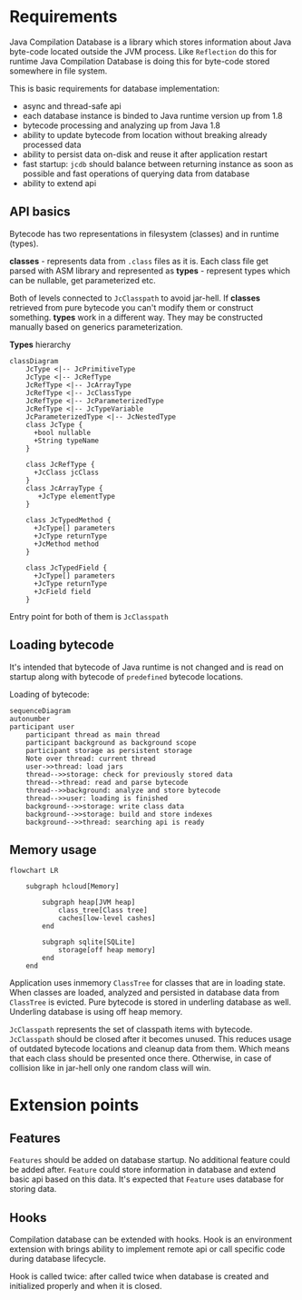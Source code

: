 # Requirements

Java Compilation Database is a library which stores information about Java byte-code located outside the JVM process. Like `Reflection` do this for runtime Java Compilation Database is doing this for byte-code stored somewhere in file system.

This is basic requirements for database implementation: 

* async and thread-safe api
* each database instance is binded to Java runtime version up from 1.8 
* bytecode processing and analyzing up from Java 1.8
* ability to update bytecode from location without breaking already processed data
* ability to persist data on-disk and reuse it after application restart
* fast startup: `jcdb` should balance between returning instance as soon as possible and fast operations of querying data from database
* ability to extend api

## API basics

Bytecode has two representations in filesystem (classes) and in runtime (types).

**classes** - represents data from `.class` files as it is. Each class file get parsed with ASM library and represented as 
**types** - represent types which can be nullable, get parameterized etc.

Both of levels connected to `JcClasspath` to avoid jar-hell. If **classes** retrieved from pure bytecode you can't modify them or construct something. **types** work in a different way. They may be constructed manually based on generics parameterization.   

**Types** hierarchy
```mermaid
classDiagram
    JcType <|-- JcPrimitiveType
    JcType <|-- JcRefType
    JcRefType <|-- JcArrayType
    JcRefType <|-- JcClassType
    JcRefType <|-- JcParameterizedType
    JcRefType <|-- JcTypeVariable
    JcParameterizedType <|-- JcNestedType
    class JcType {
      +bool nullable
      +String typeName
    }

    class JcRefType {
      +JcClass jcClass 
    }
    class JcArrayType {
       +JcType elementType
    }

    class JcTypedMethod {
      +JcType[] parameters
      +JcType returnType
      +JcMethod method
    }

    class JcTypedField {
      +JcType[] parameters
      +JcType returnType
      +JcField field
    }
``` 

Entry point for both of them is `JcClasspath`

## Loading bytecode

It's intended that bytecode of Java runtime is not changed and is read on startup along with bytecode of `predefined` bytecode locations.

Loading of bytecode:

```mermaid
sequenceDiagram
autonumber
participant user
    participant thread as main thread
    participant background as background scope
    participant storage as persistent storage
    Note over thread: current thread
    user->>thread: load jars
    thread-->>storage: check for previously stored data
    thread-->thread: read and parse bytecode
    thread-->>background: analyze and store bytecode
    thread-->>user: loading is finished
    background-->>storage: write class data
    background-->>storage: build and store indexes
    background-->>thread: searching api is ready
```

## Memory usage

```mermaid
flowchart LR

    subgraph hcloud[Memory]

        subgraph heap[JVM heap]
            class_tree[Class tree]
            caches[low-level cashes]
        end

        subgraph sqlite[SQLite]
            storage[off heap memory]
        end
    end
```

Application uses inmemory `ClassTree` for classes that are in loading state. When classes are loaded, analyzed and persisted in database data from `ClassTree` is evicted. 
Pure bytecode is stored in underling database as well. Underling database is using off heap memory.

`JcClasspath` represents the set of classpath items with bytecode. `JcClasspath` should be closed after it becomes unused. This reduces usage of outdated bytecode locations and cleanup data from them. Which means that each class should be presented once there. Otherwise, in case of collision like in jar-hell only one random class will win.

# Extension points

## Features

`Features` should be added on database startup. No additional feature could be added after. `Feature` could store information in database and extend basic api based on this data. It's expected that `Feature` uses database for storing data.


## Hooks

Compilation database can be extended with hooks. Hook is an environment extension with brings ability to implement remote api or call specific code during database lifecycle. 

Hook is called twice: after called twice when database is created and initialized properly and when it is closed.